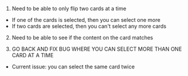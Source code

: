 1. Need to be able to only flip two cards at a time 
  - If one of the cards is selected, then you can select one more
  - If two cards are selected, then you can't select any more cards
2. Need to be able to see if the content on the card matches


3. GO BACK AND FIX BUG WHERE YOU CAN SELECT MORE THAN ONE CARD AT A TIME 
  - Current issue: you can select the same card twice 